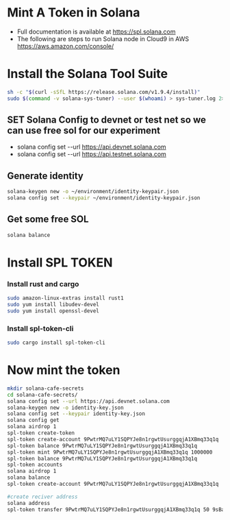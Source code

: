 # Mint A Token in Solana 
- Full documentation is available at https://spl.solana.com
- The following are steps to run Solana node in Cloud9 in AWS https://aws.amazon.com/console/

# Install the Solana Tool Suite

```sh
sh -c "$(curl -sSfL https://release.solana.com/v1.9.4/install)"
sudo $(command -v solana-sys-tuner) --user $(whoami) > sys-tuner.log 2>&1 &
```
## SET Solana Config to devnet or test net so we can use free sol for our experiment  
- solana config set --url https://api.devnet.solana.com
- solana config set --url https://api.testnet.solana.com
## Generate identity
```sh
solana-keygen new -o ~/environment/identity-keypair.json
solana config set --keypair ~/environment/identity-keypair.json 
```
## Get some free SOL  
```sh
solana balance 
```
# Install SPL TOKEN 
### Install rust and cargo 
```sh
sudo amazon-linux-extras install rust1
sudo yum install libudev-devel
sudo yum install openssl-devel
```
### Install spl-token-cli
```sh
sudo cargo install spl-token-cli
```
# Now mint the token 
```sh 
mkdir solana-cafe-secrets
cd solana-cafe-secrets/
solana config set --url https://api.devnet.solana.com
solana-keygen new -o identity-key.json 
solana config set --keypair identity-key.json 
solana config get 
solana airdrop 1
spl-token create-token 
spl-token create-account 9PwtrMQ7uLY1SQPYJe8n1rgwtUsurggqjA1XBmq33q1q
spl-token balance 9PwtrMQ7uLY1SQPYJe8n1rgwtUsurggqjA1XBmq33q1q
spl-token mint 9PwtrMQ7uLY1SQPYJe8n1rgwtUsurggqjA1XBmq33q1q 1000000
spl-token balance 9PwtrMQ7uLY1SQPYJe8n1rgwtUsurggqjA1XBmq33q1q
spl-token accounts 
solana airdrop 1
solana balance 
spl-token create-account 9PwtrMQ7uLY1SQPYJe8n1rgwtUsurggqjA1XBmq33q1q
 
#create reciver address
solana address 
spl-token transfer 9PwtrMQ7uLY1SQPYJe8n1rgwtUsurggqjA1XBmq33q1q 50 9sBaRezo6xohe3xnpXSg4vmvsDa2YC2ya3Vk7djnEtFC
```
